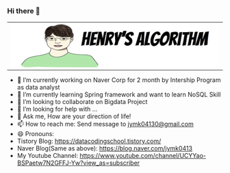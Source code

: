 ### Hi there 👋

<table>
  <tr>
    <td>
      <img src="HenryAlgo.png"/>
    </td>
  </tr>
</table>


<!--
**jooyounghun/jooyounghun** is a ✨ _special_ ✨ repository because its `README.md` (this file) appears on your GitHub profile.

Here are some ideas to get you started:
-->

- 🔭 I’m currently working on Naver Corp for 2 month by Intership Program as data analyst
- 🌱 I’m currently learning Spring framework and want to learn NoSQL Skill
- 👯 I’m looking to collaborate on Bigdata Project
- 🤔 I’m looking for help with ...
- 💬 Ask me, How are your direction of life!
- 📫 How to reach me: Send message to jymk04130@gmail.com
- 😄 Pronouns:
- Tistory Blog: https://datacodingschool.tistory.com/
- Naver Blog(Same as above): https://blog.naver.com/jymk0413
- My Youtube Channel: https://www.youtube.com/channel/UCYYao-BSPaetw7N2GFFJ-Yw?view_as=subscriber


